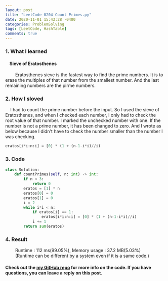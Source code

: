 ```yaml
---
layout: post
title: "LeetCode 0204 Count Primes.py"
date: 2020-11-01 15:43:28 -0400
categories: ProblemSolving
tags: [LeetCode, HashTable]
comments: true
---
```


### 1. What I learned
#### &nbsp;&nbsp;&nbsp;&nbsp;Sieve of Eratosthenes
&nbsp;&nbsp;&nbsp;&nbsp;&nbsp;&nbsp;&nbsp;&nbsp;Eratosthenes sieve is the fastest way to find the prime numbers. It is to erase the multiples of that number from the smallest number. And the last remaining numbers are the pirme numbers.

### 2. How I sloved
&nbsp;&nbsp;&nbsp;&nbsp;I had to count the prime number before the input. So I used the sieve of Eratosthenes, and when I checked each number, I only had to check the root value of that number. I marked the unchecked number with one. If the number is not a prime number, it has been changed to zero. And I wrote as below because I didn't have to check the number smaller than the number I was checking.
```python
eratos[i*i:n:i] = [0] * (1 + (n-1-i*i)//i)
```  

### 3. Code
```python
class Solution:
    def countPrimes(self, n: int) -> int:
        if n < 3:
            return 0
        eratos = [1] * n
        eratos[0] = 0
        eratos[1] = 0
        i = 2
        while i*i < n:
            if eratos[i] == 1:
                eratos[i*i:n:i] = [0] * (1 + (n-1-i*i)//i)
            i += 1
        return sum(eratos)
```

### 4. Result
&nbsp;&nbsp;&nbsp;&nbsp;&nbsp;&nbsp;&nbsp;&nbsp;Runtime : 112 ms(99.05%), Memory usage : 37.2 MB(5.03%)  
&nbsp;&nbsp;&nbsp;&nbsp;&nbsp;&nbsp;&nbsp;&nbsp;(Runtime can be different by a system even if it is a same code.)

#### Check out the [my GitHub repo][hyuk-gh] for more info on the code. If you have questions, you can leave a reply on this post.
[hyuk-gh]:   https://github.com/dlgur1994/StudyAlgorithms
